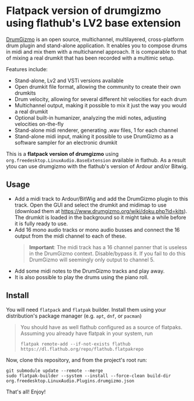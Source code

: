 # Flatpack version of drumgizmo using flathub's LV2 base extension

[DrumGizmo](https://www.drumgizmo.org) is an open source, multichannel, multilayered, cross-platform drum plugin and stand-alone application. It enables you to compose drums in midi and mix them with a multichannel approach. It is comparable to that of mixing a real drumkit that has been recorded with a multimic setup.

Features include:

- Stand-alone, Lv2 and VSTi versions available
- Open drumkit file format, allowing the community to create their own drumkits
- Drum velocity, allowing for several different hit velocities for each drum
- Multichannel output, making it possible to mix it just the way you would a real drumkit
- Optional built-in humanizer, analyzing the midi notes, adjusting velocities on-the-fly
- Stand-alone midi renderer, generating .wav files, 1 for each channel
- Stand-alone midi input, making it possible to use DrumGizmo as a software sampler for an electronic drumkit

This is a **flatpack version of drumgizmo** using `org.freedesktop.LinuxAudio.BaseExtension` available in flathub. As a result ytou can use drumgizmo with the flathub's version of Ardour and/or Bitwig.

## Usage

- Add a midi track to Ardour/BitWig and add the DrumGizmo plugin to this track. Open the GUI and select the drumkit and midimap to use (download them at <https://www.drumgizmo.org/wiki/doku.php?id=kits>). The drumkit is loaded in the background so it might take a while before it is fully ready to use.
- Add 16 mono audio tracks or mono audio busses and connect the 16 output from the midi channel to each of these.
  > **Important**: The midi track has a 16 channel panner that is useless in the DrumGizmo context. Disable/bypass it. If you fail to do this DrumGizmo will seemingly only output to channel 5.
- Add some midi notes to the DrumGizmo tracks and play away.
- It is also possible to play the drums using the piano roll.

## Install

You will need `flatpack` and `flatpak` builder. Install them using your distribution's package manager (e.g. `apt`, `dnf`, or `pacman`)

> You should have as well flathub configured as a source of flatpaks. Assuming you already have flatpak in your system, run
>
> ```console
> flatpak remote-add --if-not-exists flathub https://dl.flathub.org/repo/flathub.flatpakrepo
> ```

Now, clone this repository, and from the project's root run:

```console
git submodule update --remote --merge
sudo flatpak-builder --system --install --force-clean build-dir org.freedesktop.LinuxAudio.Plugins.drumgizmo.json
```

That's all! Enjoy!
